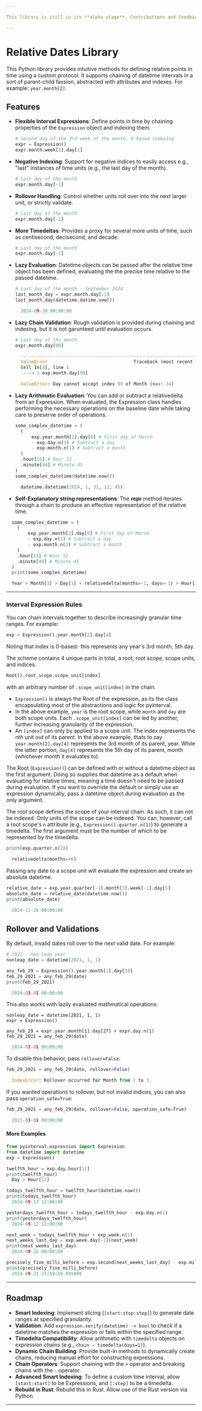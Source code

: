 ```yaml
---

This library is still in its **alpha stage**. Contributions and feedback are welcome.

---
```


# Relative Dates Library

This Python library provides intuitive methods for defining relative points in time using a custom protocol. It supports chaining of datetime intervals in a sort of parent-child fassion, abstracted with attributes and indexes. For example: `year.month[2]`.

## Features

- **Flexible Interval Expressions**: Define points in time by chaining properties of the `Expression` object and indexing them.
  ```python
  # Second day of the 3rd week of the month, 0-based indexing
  expr = Expression()
  expr.month.week[2].day[1]
  ```

- **Negative Indexing**: Support for negative indices to easily access e.g., "last" instances of time units (e.g., the last day of the month).
  ```python
  # Last day of the month
  expr.month.day[-1]
  ```

- **Rollover Handling**: Control whether units roll over into the next larger unit, or strictly validate. 
  ```python
  # Last day of the month
  expr.month.day[-1]
  ```

- **More Timedeltas**: Provides a proxy for several more units of time, such as centisecond, decisecond, and decade.
  ```python
  # Last day of the month
  expr.month.day[-1]
  ```

- **Lazy Evaluation**: Datetime objects can be passed after the relative time object has been defined, evaluating the the precise time relative to the passed datetime.
  ```python
  # Last day of the month - September 2024
  last_month_day = expr.month.day[-1]
  last_month_day(datetime.datime.now())
  ```
  ```python
    2024-09-30 00:00:00
  ```
  
- **Lazy Chain Validation**: Rough validation is provided during chaining and indexing, but it is not garunteed until evaluation occurs.
  ```python
  # Last day of the month
  expr.month.day[99]
  ```
  ```python
    ---------------------------------------------------------------------------
    ValueError                                Traceback (most recent call last)
    Cell In[4], line 1
    ----> 1 exp.month.day[99]

    ValueError: Day cannot accept index 99 of Month (max: 34)
  ```

- **Lazy Arithmatic Evaluation**: You can add or subtract a relativedelta from an Expression. When evaluated, the Expression class handles performing the necessary operations on the baseline date while taking care to preserve order of operations.
  ```python
  some_complex_datetime = (
    (
        exp.year.month[2].day[0] # First day of March
        - exp.day.n(1) # Subtract a day
        - exp.month.n(1) # Subtract a month
    )
    .hour[11] # Hour 12
    .minute[44] # Minute 45
  )
  some_complex_datetime(datetime.now())
  ```
  ```python
    datetime.datetime(2024, 1, 31, 12, 45)
  ```
- **Self-Explanatory string representations**: The __repr__ method iterates through a chain to produce an effective representation of the relative time.
```python
  some_complex_datetime = (
    (
        exp.year.month[2].day[0] # First day of March
        - exp.day.n(1) # Subtract a day
        - exp.month.n(1) # Subtract a month
    )
    .hour[11] # Hour 12
    .minute[44] # Minute 45
  )
  print(some_complex_datetime)
  ```
  ```python
    Year > Month[3] > Day[1] + relativedelta(months=-1, days=-1) > Hour[12] > Minute[45]
  ```
---

### Interval Expression Rules

You can chain intervals together to describe increasingly granular time ranges. For example:

```python
exp = Expression().year.month[2].day[4]
```
Noting that index is 0-based- this represents any year's 3rd month, 5th day.

The scheme contains 4 unique parts in total, a root, root scope, scope units, and indices.
```python
Root().root_scope.scope_unit[index]
```
with an arbitrary number of `.scope_unit[index]` in the chain. 

- `Expression()` is always the Root of the expression, as its the class encapsulating most of the abstractions and logic for pyinterval.
- In the above example, `year` is the root scope, while `month` and `day` are both scope units. Each `.scope_unit[index]` can be led by another, further increasing granularity of the expression.
- An `[index]` can only by applied to a scope unit. The index represents the *nth* unit out of its parent. In the above example, thats to say `year.month[2].day[4]` represents the 3rd month of its parent, year. While the latter portion, `day[4]` represents the 5th day of its parent, month (whichever month it evaluates to).

The Root (`Expression()`) can be defined with or without a datetime object as the first argument. Doing so supplies that datetime as a default when evaluating for relative times, meaning a time doesn't need to be passed during evaluation. If you want to override the default or simply use an expression dynamically, pass a datetime object during evaluation as the only argument.

The root scope defines the scope of your interval chain. As such, it can not be indexed. Only units of the scope can be indexed. You can, however, call a root scope's `n` attribute (e.g., `Expression().quarter.n(1)`) to generate a timedelta. The first argument must be the number of which to be represented by the timedelta.
```python
print(exp.quarter.n(2))
```
```python
  relativedelta(months=+6)
```

Passing any date to a scope unit will evaluate the expression and create an absolute datetime.
```python
relative_date = exp.year.quarter[-1].month[1].week[-1].day[5]
absolute_date = relative_date(datetime.now())
print(absolute_date)
```
```python
  2024-11-26 00:00:00
```

## Rollover and Validations

By default, invalid dates roll over to the next valid date. For example:
```python
# 2021 - non leap year
nonleap_date = datetime(2021, 1, 1)

any_feb_29 = Expression().year.month[1].day[28]
feb_29_2021 = any_feb_29(date)
print(feb_29_2021)
```
```python
  2024-03-01 00:00:00
```

This also works with lazily evaluated mathmatical operations:
```
nonleap_date = datetime(2021, 1, 1)
expr = Expression()

any_feb_29 = expr.year.month[1].day[27] + expr.day.n(1)
feb_29_2021 = any_feb_29(date)
```
```python
  2024-03-01 00:00:00
```

To disable this behavior, pass `rollover=False`:
```python
feb_29_2021 = any_feb_29(date, rollover=False)
```
```python
  IndexError: Rollover occurred for Month from 2 to 3.
```

If you wanted operations to rollover, but not invalid indices, you can also pass `operation_safe=True`:
```python
feb_29_2021 = any_feb_29(date, rollover=False, operation_safe=True)
```
```python
  2021-03-01 00:00:00
```

#### More Examples

```python
from pyinterval.expression import Expression
from datetime import datetime
exp = Expression()

twelfth_hour = exp.day.hour[11]
print(twelfth_hour)
  Day > Hour[12]

todays_twelfth_hour = twelfth_hour(datetime.now())
print(todays_twelfth_hour)
  2024-09-13 12:00:00

yesterdays_twelfth_hour = todays_twelfth_hour - exp.day.n(1)
print(yesterdays_twelfth_hour)
  2024-09-12 12:00:00

next_week = todays_twelfth_hour + exp.week.n(1)
next_weeks_last_day = exp.week.day[-1](next_week)
print(next_weeks_last_day)
  2024-09-22 00:00:00

precisely_five_milli_before = exp.second(next_weeks_last_day) - exp.millisecond.n(5)
print(precisely_five_milli_before)
  2024-09-21 23:59:59.995000
```

---

## Roadmap

- **Smart Indexing**: Implement slicing (`[start:stop:step]`) to generate date ranges at specified granularity.
- **Validation**: Add `expression.verify(datetime) -> bool` to check if a datetime matches the expression or falls within the specified range.
- **Timedelta Compatibility**: Allow arithmetic with `timedelta` objects on expression chains (e.g., `chain - timedelta(days=1)`).
- **Dynamic Chain Building**: Provide built-in methods to dynamically create chains, reducing manual effort for constructing expressions.
- **Chain Operators**: Support chaining with the `+` operator and breaking chains with the `-` operator.
- **Advanced Smart Indexing**: To define a custom time interval, allow `[start:start]` to be Expressions, and `[:step]` to be a timedelta.
- **Rebuild in Rust**: Rebuild this in Rust. Allow use of the Rust version via Python.
---
